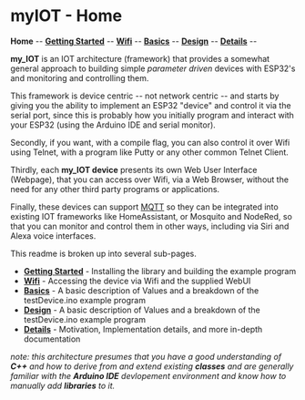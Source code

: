 # myIOT - Home

**Home** --
**[Getting Started](getting_started.md)** --
**[Wifi](wifi.md)** --
**[Basics](basics.md)** --
**[Design](design.md)** --
**[Details](details.md)** --

**my_IOT** is an IOT architecture (framework) that provides a somewhat general
approach to building simple *parameter driven* devices with ESP32's and monitoring and
controlling them.

This framework is device centric -- not network centric -- and starts by giving
you the ability to implement an ESP32 "device" and control it via the serial port, since
this is probably how you initially program and interact with your ESP32 (using the Arduino
IDE and serial monitor).

Secondly, if you want, with a compile flag, you can also control it over Wifi using
Telnet, with a program like Putty or any other common Telnet Client.

Thirdly, each **my_IOT device** presents its own Web User Interface (Webpage), that you can
access over Wifi, via a Web Browser, without the need for any other third party programs or
applications.

Finally, these devices can support [MQTT](https://en.wikipedia.org/wiki/MQTT) so they
can be integrated into existing IOT frameworks like HomeAssistant, or Mosquito and NodeRed,
so that you can monitor and control them in other ways, including via Siri and Alexa
voice interfaces.

This readme is broken up into several sub-pages.

- **[Getting Started](getting_started.md)** - Installing the library and building the example program
- **[Wifi](wifi.md)** - Accessing the device via Wifi and the supplied WebUI
- **[Basics](basics.md)** - A basic description of Values and a breakdown of the testDevice.ino example program
- **[Design](design.md)** - A basic description of Values and a breakdown of the testDevice.ino example program
- **[Details](details.md)** - Motivation, Implementation details, and more in-depth documentation

*note: this architecture presumes that you have a good understanding of **C++** and
how to derive from and extend existing **classes** and are generally familiar with
the **Arduino IDE** devlopement environment and know how to manually add **libraries** to it.*
